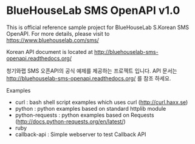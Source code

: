 BlueHouseLab SMS OpenAPI v1.0
==============================

This is official reference sample project for BlueHouseLab S.Korean SMS OpenAPI.
For more details, please visit to https://www.bluehouselab.com/sms/

Korean API document is located at http://bluehouselab-sms-openapi.readthedocs.org/

청기와랩 SMS 오픈API의 공식 예제를 제공하는 프로젝트 입니다.
API 문서는 http://bluehouselab-sms-openapi.readthedocs.org/ 를 참조 하세요.


Examples

* curl : bash shell script examples which uses curl (http://curl.haxx.se)
* python : python examples based on standard httplib module
* python-requests : python examples based on Requests (http://docs.python-requests.org/en/latest/)
* ruby
* callback-api : Simple webserver to test Callback API
